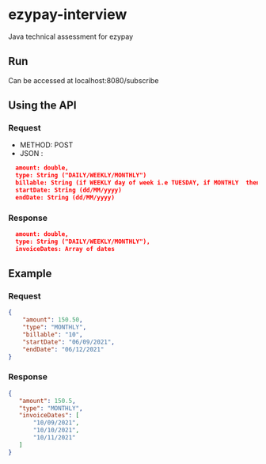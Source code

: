 # ezypay-interview
Java technical assessment for ezypay

## Run
Can be accessed at localhost:8080/subscribe

## Using the API

### Request
- METHOD: POST
- JSON :
```json
  amount: double,
  type: String ("DAILY/WEEKLY/MONTHLY")
  billable: String (if WEEKLY day of week i.e TUESDAY, if MONTHLY  then date, i.e 24)
  startDate: String (dd/MM/yyyy)
  endDate: String (dd/MM/yyyy)
```  
### Response
```json
  amount: double,
  type: String ("DAILY/WEEKLY/MONTHLY"),
  invoiceDates: Array of dates
```
## Example

### Request
```json
{
    "amount": 150.50,
    "type": "MONTHLY",
    "billable": "10",
    "startDate": "06/09/2021",
    "endDate": "06/12/2021"
}
```
 ### Response
 ```json
 {
    "amount": 150.5,
    "type": "MONTHLY",
    "invoiceDates": [
        "10/09/2021",
        "10/10/2021",
        "10/11/2021"
    ]
}
```
